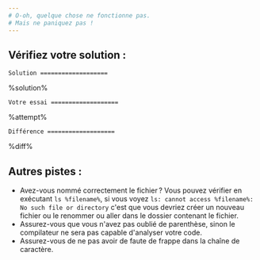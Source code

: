 ```yaml
---
# O-oh, quelque chose ne fonctionne pas.
# Mais ne paniquez pas !
---
```


## Vérifiez votre solution :

`Solution ===================`

%solution%

`Votre essai ===================`

%attempt%

`Différence ===================`

%diff%

## Autres pistes :

- Avez-vous nommé correctement le fichier ? Vous pouvez vérifier en exécutant `ls %filename%`, si vous voyez `ls: cannot access %filename%: No such file or directory` c'est que vous devriez créer un nouveau fichier ou le renommer ou aller dans le dossier contenant le fichier.
- Assurez-vous que vous n'avez pas oublié de parenthèse, sinon le compilateur ne sera pas capable d'analyser votre code.
- Assurez-vous de ne pas avoir de faute de frappe dans la chaîne de caractère.
